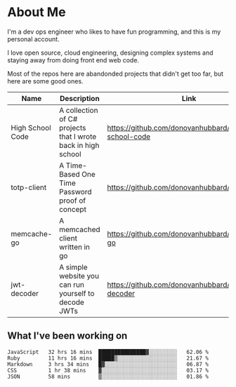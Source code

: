 # About Me

I'm a dev ops engineer who likes to have fun programming, and this is my personal account.

I love open source, cloud engineering, designing complex systems and staying away from doing front end web code.

Most of the repos here are abandonded projects that didn't get too far, but here are some good ones.

| Name       | Description           | Link  |
| ------------- |-------------| -----|
| High School Code | A collection of C# projects that I wrote back in high school | https://github.com/donovanhubbard/high-school-code |
| totp-client | A Time-Based One Time Password proof of concept | https://github.com/donovanhubbard/totp-client |
| memcache-go | A memcached client written in go | https://github.com/donovanhubbard/memcache-go |
| jwt-decoder | A simple website you can run yourself to decode JWTs | https://github.com/donovanhubbard/jwt-decoder |


## What I've been working on

<!--START_SECTION:waka-->

```text
JavaScript   32 hrs 16 mins  ███████████████▓░░░░░░░░░   62.06 %
Ruby         11 hrs 16 mins  █████▒░░░░░░░░░░░░░░░░░░░   21.67 %
Markdown     3 hrs 34 mins   █▓░░░░░░░░░░░░░░░░░░░░░░░   06.87 %
CSS          1 hr 38 mins    ▓░░░░░░░░░░░░░░░░░░░░░░░░   03.17 %
JSON         58 mins         ▒░░░░░░░░░░░░░░░░░░░░░░░░   01.86 %
```

<!--END_SECTION:waka-->
